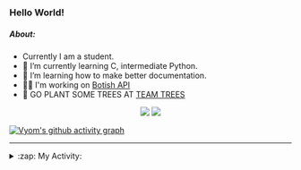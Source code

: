 ### Hello World!

##### About:
- Currently I am a student.
- 🌱 I’m currently learning C, intermediate Python.
- 🌱 I’m learning how to make better documentation.
- 👨‍💻 I'm working on [Botish API](https://github.com/Vyvy-vi/api)
- 🌱 GO PLANT SOME TREES AT [TEAM TREES](https://teamtrees.org/)

<p align="center">
  <a href="https://twitter.com/Vyvy_viM"><img target="_blank" src="https://img.shields.io/badge/twitter%20@Vyvy_viM-0D95E8?style=for-the-badge&logo=twitter&logoColor=white"/></a> 
  <a href="https://vyvy-vi.github.io/portfolio"><img target="_blank" src="https://img.shields.io/badge/-I_love_open_source-green?style=for-the-badge&logo=github&logoColor=black"/></a> 
</p>

[![Vyom's github activity graph](https://activity-graph.herokuapp.com/graph?username=Vyvy-vi)](https://github.com/ashutosh00710/github-readme-activity-graph)

---
<details>
  <summary>:zap: My Activity:</summary>
  
<!--START_SECTION:waka-->
![Code Time](http://img.shields.io/badge/Code%20Time-597%20hrs%2011%20mins-blue)

**I'm a Night 🦉** 

```text
🌞 Morning    43 commits     ██░░░░░░░░░░░░░░░░░░░░░░░   7.99% 
🌆 Daytime    138 commits    ██████░░░░░░░░░░░░░░░░░░░   25.65% 
🌃 Evening    165 commits    ███████░░░░░░░░░░░░░░░░░░   30.67% 
🌙 Night      192 commits    █████████░░░░░░░░░░░░░░░░   35.69%

```
📅 **I'm Most Productive on Sunday** 

```text
Monday       52 commits     ██░░░░░░░░░░░░░░░░░░░░░░░   9.67% 
Tuesday      98 commits     ████░░░░░░░░░░░░░░░░░░░░░   18.22% 
Wednesday    78 commits     ███░░░░░░░░░░░░░░░░░░░░░░   14.5% 
Thursday     68 commits     ███░░░░░░░░░░░░░░░░░░░░░░   12.64% 
Friday       51 commits     ██░░░░░░░░░░░░░░░░░░░░░░░   9.48% 
Saturday     60 commits     ██░░░░░░░░░░░░░░░░░░░░░░░   11.15% 
Sunday       131 commits    ██████░░░░░░░░░░░░░░░░░░░   24.35%

```


📊 **This Week I Spent My Time On** 

```text
🔥 Editors: 
Vim                      16 hrs 40 mins      ███████████████░░░░░░░░░░   62.86% 
Unknown Editor           8 hrs 34 mins       ████████░░░░░░░░░░░░░░░░░   32.37% 
VS Code                  1 hr 15 mins        █░░░░░░░░░░░░░░░░░░░░░░░░   4.77%

🐱‍💻 Projects: 
praise_backend_js        12 hrs 17 mins      ███████████░░░░░░░░░░░░░░   46.38% 
Unknown Project          8 hrs 47 mins       ████████░░░░░░░░░░░░░░░░░   33.14% 
Address-book-gui         2 hrs 2 mins        ██░░░░░░░░░░░░░░░░░░░░░░░   7.73% 
CSF102                   1 hr 14 mins        █░░░░░░░░░░░░░░░░░░░░░░░░   4.66% 
pollen-bot               46 mins             ░░░░░░░░░░░░░░░░░░░░░░░░░   2.95%

```


 Last Updated on 21/01/2022 05:11:07 UTC
<!--END_SECTION:waka-->
</details>
